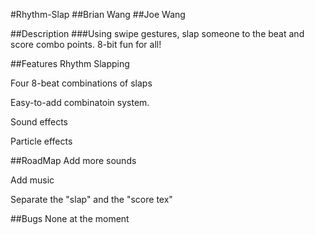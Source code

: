 #Rhythm-Slap
##Brian Wang
##Joe Wang

##Description
###Using swipe gestures, slap someone to the beat and score combo points. 8-bit fun for all!

##Features
Rhythm Slapping

Four 8-beat combinations of slaps

Easy-to-add combinatoin system.

Sound effects

Particle effects

##RoadMap
Add more sounds

Add music

Separate the "slap" and the "score tex"

##Bugs
None at the moment
